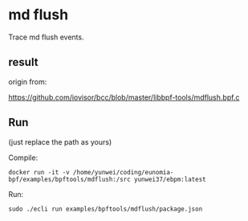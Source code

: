 # md flush

Trace md flush events.

## result

origin from:

https://github.com/iovisor/bcc/blob/master/libbpf-tools/mdflush.bpf.c

## Run

(just replace the path as yours)

Compile:

```shell
docker run -it -v /home/yunwei/coding/eunomia-bpf/examples/bpftools/mdflush:/src yunwei37/ebpm:latest
```

Run:

```shell
sudo ./ecli run examples/bpftools/mdflush/package.json
```
